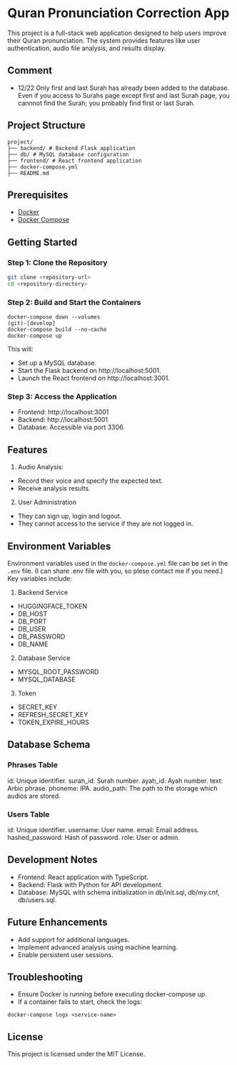 # Quran Pronunciation Correction App

This project is a full-stack web application designed to help users improve their Quran pronunciation. The system provides features like user authentication, audio file analysis, and results display.

## Comment
- 12/22 Only first and last Surah has already been added to the database. Even if you access to Surahs page except first and last Surah page, you cannnot find the Surah; you probably find first or last Surah.

## Project Structure
```
project/ 
├── backend/ # Backend Flask application 
├── db/ # MySQL database configuration 
├── frontend/ # React frontend application 
├── docker-compose.yml 
├── README.md
```

## Prerequisites

- [Docker](https://www.docker.com/)
- [Docker Compose](https://docs.docker.com/compose/)

## Getting Started

### Step 1: Clone the Repository

```bash
git clone <repository-url>
cd <repository-directory>
```

### Step 2: Build and Start the Containers
```
docker-compose down --volumes                                                                       (git)-[develop]
docker-compose build --no-cache
docker-compose up
```

This will:

- Set up a MySQL database.
- Start the Flask backend on http://localhost:5001.
- Launch the React frontend on http://localhost:3001.

### Step 3: Access the Application
- Frontend: http://localhost:3001
- Backend: http://localhost:5001
- Database: Accessible via port 3306.

## Features

1. Audio Analysis:
- Record their voice and specify the expected text.
- Receive analysis results.

2. User Administration
- They can sign up, login and logout.
- They cannot access to the service if they are not logged in.

## Environment Variables

Environment variables used in the `docker-compose.yml` file can be set in the `.env` file. 
(I can share .env file with you, so plese contact me if you need.)
Key variables include:

1. Backend Service
- HUGGINGFACE_TOKEN
- DB_HOST
- DB_PORT
- DB_USER
- DB_PASSWORD
- DB_NAME

2. Database Service
- MYSQL_ROOT_PASSWORD
- MYSQL_DATABASE

3. Token
- SECRET_KEY
- REFRESH_SECRET_KEY
- TOKEN_EXPIRE_HOURS

## Database Schema

### Phrases Table
id: Unique identifier.
surah_id: Surah number.
ayah_id: Ayah number.
text: Arbic phrase.
phoneme: IPA.
audio_path: The path to the storage which audios are stored.


### Users Table
id: Unique identifier.
username: User name.
email: Email address.
hashed_password: Hash of password.
role: User or admin.

## Development Notes

- Frontend: React application with TypeScript.
- Backend: Flask with Python for API development.
- Database: MySQL with schema initialization in db/init.sql, db/my.cnf, db/users.sql.

## Future Enhancements

- Add support for additional languages.
- Implement advanced analysis using machine learning.
- Enable persistent user sessions.

## Troubleshooting

- Ensure Docker is running before executing docker-compose up.
- If a container fails to start, check the logs:
```
docker-compose logs <service-name>
```

## License

This project is licensed under the MIT License.
